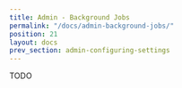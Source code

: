 ```yaml
---
title: Admin - Background Jobs
permalink: "/docs/admin-background-jobs/"
position: 21
layout: docs
prev_section: admin-configuring-settings
---
```


TODO
